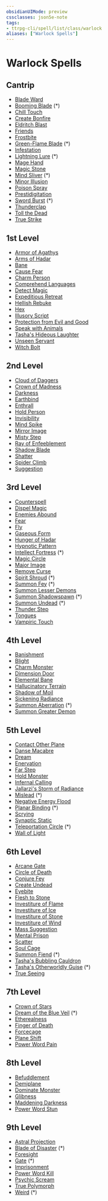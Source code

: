 ```yaml
---
obsidianUIMode: preview
cssclasses: json5e-note
tags:
- ttrpg-cli/spell/list/class/warlock
aliases: ["Warlock Spells"]
---
```

# Warlock Spells

## Cantrip

- [Blade Ward](blade-ward-xphb "XPHB")
- [Booming Blade](booming-blade-tce "TCE") (\*)
- [Chill Touch](chill-touch-xphb "XPHB")
- [Create Bonfire](create-bonfire-xge "XGE")
- [Eldritch Blast](eldritch-blast-xphb "XPHB")
- [Friends](friends-xphb "XPHB")
- [Frostbite](frostbite-xge "XGE")
- [Green-Flame Blade](green-flame-blade-tce "TCE") (\*)
- [Infestation](infestation-xge "XGE")
- [Lightning Lure](lightning-lure-tce "TCE") (\*)
- [Mage Hand](mage-hand-xphb "XPHB")
- [Magic Stone](magic-stone-xge "XGE")
- [Mind Sliver](mind-sliver-xphb "XPHB") (\*)
- [Minor Illusion](minor-illusion-xphb "XPHB")
- [Poison Spray](poison-spray-xphb "XPHB")
- [Prestidigitation](prestidigitation-xphb "XPHB")
- [Sword Burst](sword-burst-tce "TCE") (\*)
- [Thunderclap](thunderclap-xphb "XPHB")
- [Toll the Dead](toll-the-dead-xphb "XPHB")
- [True Strike](true-strike-xphb "XPHB")

## 1st Level

- [Armor of Agathys](armor-of-agathys-xphb "XPHB")
- [Arms of Hadar](arms-of-hadar-xphb "XPHB")
- [Bane](bane-xphb "XPHB")
- [Cause Fear](cause-fear-xge "XGE")
- [Charm Person](charm-person-xphb "XPHB")
- [Comprehend Languages](comprehend-languages-xphb "XPHB")
- [Detect Magic](detect-magic-xphb "XPHB")
- [Expeditious Retreat](expeditious-retreat-xphb "XPHB")
- [Hellish Rebuke](hellish-rebuke-xphb "XPHB")
- [Hex](hex-xphb "XPHB")
- [Illusory Script](illusory-script-xphb "XPHB")
- [Protection from Evil and Good](protection-from-evil-and-good-xphb "XPHB")
- [Speak with Animals](speak-with-animals-xphb "XPHB")
- [Tasha's Hideous Laughter](tashas-hideous-laughter-xphb "XPHB")
- [Unseen Servant](unseen-servant-xphb "XPHB")
- [Witch Bolt](witch-bolt-xphb "XPHB")

## 2nd Level

- [Cloud of Daggers](cloud-of-daggers-xphb "XPHB")
- [Crown of Madness](crown-of-madness-xphb "XPHB")
- [Darkness](darkness-xphb "XPHB")
- [Earthbind](earthbind-xge "XGE")
- [Enthrall](enthrall-xphb "XPHB")
- [Hold Person](hold-person-xphb "XPHB")
- [Invisibility](invisibility-xphb "XPHB")
- [Mind Spike](mind-spike-xphb "XPHB")
- [Mirror Image](mirror-image-xphb "XPHB")
- [Misty Step](misty-step-xphb "XPHB")
- [Ray of Enfeeblement](ray-of-enfeeblement-xphb "XPHB")
- [Shadow Blade](shadow-blade-xge "XGE")
- [Shatter](shatter-xphb "XPHB")
- [Spider Climb](spider-climb-xphb "XPHB")
- [Suggestion](suggestion-xphb "XPHB")

## 3rd Level

- [Counterspell](counterspell-xphb "XPHB")
- [Dispel Magic](dispel-magic-xphb "XPHB")
- [Enemies Abound](enemies-abound-xge "XGE")
- [Fear](fear-xphb "XPHB")
- [Fly](fly-xphb "XPHB")
- [Gaseous Form](gaseous-form-xphb "XPHB")
- [Hunger of Hadar](hunger-of-hadar-xphb "XPHB")
- [Hypnotic Pattern](hypnotic-pattern-xphb "XPHB")
- [Intellect Fortress](intellect-fortress-tce "TCE") (\*)
- [Magic Circle](magic-circle-xphb "XPHB")
- [Major Image](major-image-xphb "XPHB")
- [Remove Curse](remove-curse-xphb "XPHB")
- [Spirit Shroud](spirit-shroud-tce "TCE") (\*)
- [Summon Fey](summon-fey-xphb "XPHB") (\*)
- [Summon Lesser Demons](summon-lesser-demons-xge "XGE")
- [Summon Shadowspawn](summon-shadowspawn-tce "TCE") (\*)
- [Summon Undead](summon-undead-xphb "XPHB") (\*)
- [Thunder Step](thunder-step-xge "XGE")
- [Tongues](tongues-xphb "XPHB")
- [Vampiric Touch](vampiric-touch-xphb "XPHB")

## 4th Level

- [Banishment](banishment-xphb "XPHB")
- [Blight](blight-xphb "XPHB")
- [Charm Monster](charm-monster-xphb "XPHB")
- [Dimension Door](dimension-door-xphb "XPHB")
- [Elemental Bane](elemental-bane-xge "XGE")
- [Hallucinatory Terrain](hallucinatory-terrain-xphb "XPHB")
- [Shadow of Moil](shadow-of-moil-xge "XGE")
- [Sickening Radiance](sickening-radiance-xge "XGE")
- [Summon Aberration](summon-aberration-xphb "XPHB") (\*)
- [Summon Greater Demon](summon-greater-demon-xge "XGE")

## 5th Level

- [Contact Other Plane](contact-other-plane-xphb "XPHB")
- [Danse Macabre](danse-macabre-xge "XGE")
- [Dream](dream-xphb "XPHB")
- [Enervation](enervation-xge "XGE")
- [Far Step](far-step-xge "XGE")
- [Hold Monster](hold-monster-xphb "XPHB")
- [Infernal Calling](infernal-calling-xge "XGE")
- [Jallarzi's Storm of Radiance](jallarzis-storm-of-radiance-xphb "XPHB")
- [Mislead](mislead-xphb "XPHB") (\*)
- [Negative Energy Flood](negative-energy-flood-xge "XGE")
- [Planar Binding](planar-binding-xphb "XPHB") (\*)
- [Scrying](scrying-xphb "XPHB")
- [Synaptic Static](synaptic-static-xphb "XPHB")
- [Teleportation Circle](teleportation-circle-xphb "XPHB") (\*)
- [Wall of Light](wall-of-light-xge "XGE")

## 6th Level

- [Arcane Gate](arcane-gate-xphb "XPHB")
- [Circle of Death](circle-of-death-xphb "XPHB")
- [Conjure Fey](conjure-fey-xphb "XPHB")
- [Create Undead](create-undead-xphb "XPHB")
- [Eyebite](eyebite-xphb "XPHB")
- [Flesh to Stone](flesh-to-stone-xphb "XPHB")
- [Investiture of Flame](investiture-of-flame-xge "XGE")
- [Investiture of Ice](investiture-of-ice-xge "XGE")
- [Investiture of Stone](investiture-of-stone-xge "XGE")
- [Investiture of Wind](investiture-of-wind-xge "XGE")
- [Mass Suggestion](mass-suggestion-xphb "XPHB")
- [Mental Prison](mental-prison-xge "XGE")
- [Scatter](scatter-xge "XGE")
- [Soul Cage](soul-cage-xge "XGE")
- [Summon Fiend](summon-fiend-xphb "XPHB") (\*)
- [Tasha's Bubbling Cauldron](tashas-bubbling-cauldron-xphb "XPHB")
- [Tasha's Otherworldly Guise](tashas-otherworldly-guise-tce "TCE") (\*)
- [True Seeing](true-seeing-xphb "XPHB")

## 7th Level

- [Crown of Stars](crown-of-stars-xge "XGE")
- [Dream of the Blue Veil](dream-of-the-blue-veil-tce "TCE") (\*)
- [Etherealness](etherealness-xphb "XPHB")
- [Finger of Death](finger-of-death-xphb "XPHB")
- [Forcecage](forcecage-xphb "XPHB")
- [Plane Shift](plane-shift-xphb "XPHB")
- [Power Word Pain](power-word-pain-xge "XGE")

## 8th Level

- [Befuddlement](befuddlement-xphb "XPHB")
- [Demiplane](demiplane-xphb "XPHB")
- [Dominate Monster](dominate-monster-xphb "XPHB")
- [Glibness](glibness-xphb "XPHB")
- [Maddening Darkness](maddening-darkness-xge "XGE")
- [Power Word Stun](power-word-stun-xphb "XPHB")

## 9th Level

- [Astral Projection](astral-projection-xphb "XPHB")
- [Blade of Disaster](blade-of-disaster-tce "TCE") (\*)
- [Foresight](foresight-xphb "XPHB")
- [Gate](gate-xphb "XPHB") (\*)
- [Imprisonment](imprisonment-xphb "XPHB")
- [Power Word Kill](power-word-kill-xphb "XPHB")
- [Psychic Scream](psychic-scream-xge "XGE")
- [True Polymorph](true-polymorph-xphb "XPHB")
- [Weird](weird-xphb "XPHB") (\*)